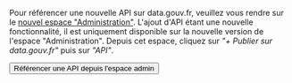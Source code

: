 Pour référencer une nouvelle API sur data.gouv.fr, veuillez vous rendre sur le [nouvel espace "Administration"](https://www.data.gouv.fr/fr/beta/admin/). L'ajout d'API étant une nouvelle fonctionnalité, il est uniquement disponible sur la nouvelle version de l'espace "Administration". Depuis cet espace, cliquez sur _"+ Publier sur data.gouv.fr"_ puis sur _"API"_.

<button href="https://www.data.gouv.fr/fr/beta/admin/me/dataservices">Référencer une API depuis l'espace admin</button>

<!-- [Ce guide "Publier une API"](TODO) résume les étapes nécessaires pour mettre à disposition votre API sur data.gouv.fr. 
_Si vous êtes une administration ou une collectivité_, [ce guide - "Outils pour les administrations"](TODO) synthétise les outils et l'accompagnement à votre disposition pour publier votre API. -->